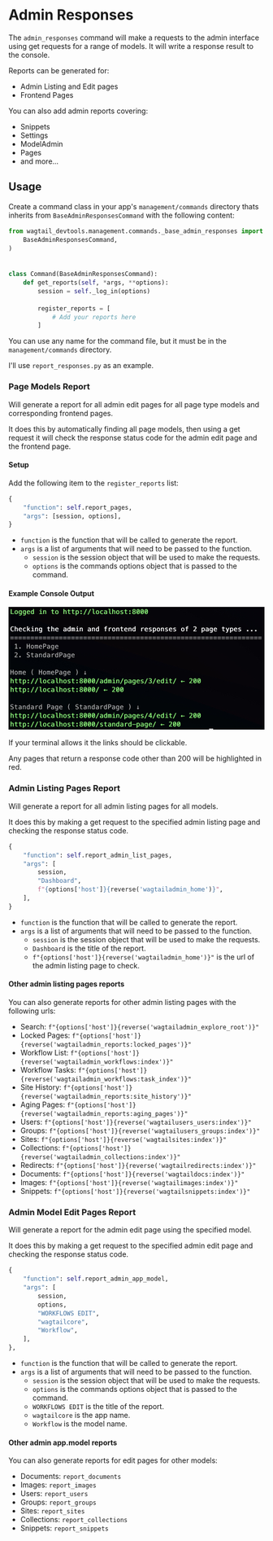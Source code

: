 # Admin Responses

The `admin_responses` command will make a requests to the admin interface using get requests for a range of models. It will write a response result to the console.

Reports can be generated for:

- Admin Listing and Edit pages
- Frontend Pages

You can also add admin reports covering:

- Snippets
- Settings
- ModelAdmin
- Pages
- and more...

## Usage

Create a command class in your app's `management/commands` directory thats inherits from `BaseAdminResponsesCommand` with the following content:

```python
from wagtail_devtools.management.commands._base_admin_responses import (
    BaseAdminResponsesCommand,
)


class Command(BaseAdminResponsesCommand):
    def get_reports(self, *args, **options):
        session = self._log_in(options)

        register_reports = [
            # Add your reports here
        ]
```

You can use any name for the command file, but it must be in the `management/commands` directory.

I'll use `report_responses.py` as an example.

### Page Models Report

Will generate a report for all admin edit pages for all page type models and corresponding frontend pages.

It does this by automatically finding all page models, then using a get request it will check the response status code for the admin edit page and the frontend page.

#### Setup

Add the following item to the `register_reports` list:

```python
{
    "function": self.report_pages,
    "args": [session, options],
}
```

- `function` is the function that will be called to generate the report.
- `args` is a list of arguments that will need to be passed to the function.
  - `session` is the session object that will be used to make the requests.
  - `options` is the commands options object that is passed to the command.

#### Example Console Output

![Page Model Report](./assets/pages-output.jpg)

If your terminal allows it the links should be clickable.

Any pages that return a response code other than 200 will be highlighted in red.

### Admin Listing Pages Report

Will generate a report for all admin listing pages for all models.

It does this by making a get request to the specified admin listing page and checking the response status code.

```python
{
    "function": self.report_admin_list_pages,
    "args": [
        session,
        "Dashboard",
        f"{options['host']}{reverse('wagtailadmin_home')}",
    ],
}
```

- `function` is the function that will be called to generate the report.
- `args` is a list of arguments that will need to be passed to the function.
  - `session` is the session object that will be used to make the requests.
  - `Dashboard` is the title of the report.
  - `f"{options['host']}{reverse('wagtailadmin_home')}"` is the url of the admin listing page to check.

#### Other admin listing pages reports

You can also generate reports for other admin listing pages with the following urls:

- Search: `f"{options['host']}{reverse('wagtailadmin_explore_root')}"`
- Locked Pages: `f"{options['host']}{reverse('wagtailadmin_reports:locked_pages')}"`
- Workflow List: `f"{options['host']}{reverse('wagtailadmin_workflows:index')}"`
- Workflow Tasks: `f"{options['host']}{reverse('wagtailadmin_workflows:task_index')}"`
- Site History: `f"{options['host']}{reverse('wagtailadmin_reports:site_history')}"`
- Aging Pages: `f"{options['host']}{reverse('wagtailadmin_reports:aging_pages')}"`
- Users: `f"{options['host']}{reverse('wagtailusers_users:index')}"`
- Groups: `f"{options['host']}{reverse('wagtailusers_groups:index')}"`
- Sites: `f"{options['host']}{reverse('wagtailsites:index')}"`
- Collections: `f"{options['host']}{reverse('wagtailadmin_collections:index')}"`
- Redirects: `f"{options['host']}{reverse('wagtailredirects:index')}"`
- Documents: `f"{options['host']}{reverse('wagtaildocs:index')}"`
- Images: `f"{options['host']}{reverse('wagtailimages:index')}"`
- Snippets: `f"{options['host']}{reverse('wagtailsnippets:index')}"`

### Admin Model Edit Pages Report

Will generate a report for the admin edit page using the specified model.

It does this by making a get request to the specified admin edit page and checking the response status code.

```python
{
    "function": self.report_admin_app_model,
    "args": [
        session,
        options,
        "WORKFLOWS EDIT",
        "wagtailcore",
        "Workflow",
    ],
},
```

- `function` is the function that will be called to generate the report.
- `args` is a list of arguments that will need to be passed to the function.
  - `session` is the session object that will be used to make the requests.
  - `options` is the commands options object that is passed to the command.
  - `WORKFLOWS EDIT` is the title of the report.
  - `wagtailcore` is the app name.
  - `Workflow` is the model name.

#### Other admin app.model reports

You can also generate reports for edit pages for other models:

- Documents: `report_documents`
- Images: `report_images`
- Users: `report_users`
- Groups: `report_groups`
- Sites: `report_sites`
- Collections: `report_collections`
- Snippets: `report_snippets`
